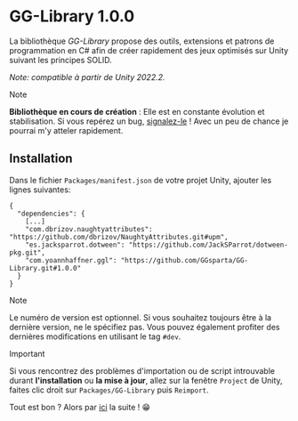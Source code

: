 # GG-Library 1.0.0

La bibliothèque *GG-Library* propose des outils, extensions et patrons de programmation en C# afin de créer rapidement des jeux optimisés sur Unity suivant les principes SOLID.

_Note: compatible à partir de Unity 2022.2._

> [!NOTE]
> **Bibliothèque en cours de création** : Elle est en constante évolution et stabilisation. Si vous repérez un bug, [signalez-le](https://github.com/GGsparta/GG-Library/issues) ! Avec un peu de chance je pourrai m'y atteler rapidement.

## Installation

Dans le fichier ``Packages/manifest.json`` de votre projet Unity, ajouter les lignes suivantes:

```
{
  "dependencies": {
    [...]
    "com.dbrizov.naughtyattributes": "https://github.com/dbrizov/NaughtyAttributes.git#upm",
    "es.jacksparrot.dotween": "https://github.com/JackSParrot/dotween-pkg.git",
    "com.yoannhaffner.ggl": "https://github.com/GGsparta/GG-Library.git#1.0.0"
  }
}
```

> [!NOTE]
> Le numéro de version est optionnel. Si vous souhaitez toujours être à la dernière version, ne le spécifiez pas.
> Vous pouvez également profiter des dernières modifications en utilisant le tag ``#dev``.

> [!IMPORTANT]
> Si vous rencontrez des problèmes d'importation ou de script introuvable durant **l'installation** ou **la mise à jour**, allez sur la fenêtre `Project` de Unity, faites clic droit sur `Packages/GG-Library` puis `Reimport`.

Tout est bon ? Alors par [ici](/articles/intro.html) la suite ! 😁